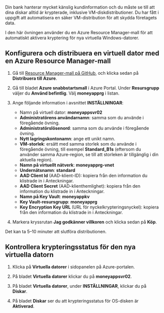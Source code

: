 Din bank hanterar mycket känslig kundinformation och du måste se till att dina diskar alltid är krypterade, inklusive VM-diskdistributioner. Du har fått i uppgift att automatisera en säker VM-distribution för att skydda företagets data.

I den här övningen använder du en Azure Resource Manager-mall för att automatiskt aktivera kryptering för nya virtuella Windows-datorer.

## <a name="configure-and-deploy-a-new-vm-using-an-azure-resource-manager-template"></a>Konfigurera och distribuera en virtuell dator med en Azure Resource Manager-mall

1. Gå till [Resource Manager-mall på GitHub](https://github.com/Azure/azure-quickstart-templates/tree/master/201-encrypt-create-new-vm-gallery-image), och klicka sedan på **Distribuera till Azure**.
1. Gå till bladet **Azure snabbstartsmall** i Azure Portal. Under **Resursgrupp** väljer du **Använd befintlig**. Välj **moneyapprg** i listan.
1. Ange följande information i avsnittet **INSTÄLLNINGAR**:

   - Namn på virtuell dator: **moneyappsvr02**
   - **Administratörens användarnamn**: samma som du använde i föregående övning.
   - **Administratörslösenord**: samma som du använde i föregående övning.
   - **Nytt lagringskontonamn**: ange ett unikt namn.
   - **VM-storlek**: ersätt med samma storlek som du använde i föregående övning, till exempel **Standard_B1s** (eftersom du använder samma Azure-region, se till att storleken är tillgänglig i din aktuella region).
   - **Namn på virtuellt nätverk**: **moneyapprg-vnet**
   - **Undernätsnamn**: **standard**
   - **AAD Client Id** (AAD-klient-ID): kopiera från den information du klistrade in i Anteckningar.
   - **AAD Client Secret** (AAD-klienthemlighet): kopiera från den information du klistrade in i Anteckningar.
   - **Namn på Key Vault**: **moneyappkv**
   - **Key Vault-resursgrupp**: **moneyapprg**
   - **Key Encryption Key URL** (URL för nyckelkrypteringsnyckel): kopiera från den information du klistrade in i Anteckningar.
1. Markera kryssrutan **Jag godkänner villkoren** och klicka sedan på **Köp**.

Det kan ta 5–10 minuter att slutföra distributionen.

## <a name="verify-encryption-status-of-new-vm"></a>Kontrollera krypteringsstatus för den nya virtuella datorn

1. Klicka på **Virtuella datorer** i sidopanelen på Azure-portalen.

1. På bladet **Virtuella datorer** klickar du på **moneyappsvr02**.

1. På bladet **Virtuella datorer**, under **INSTÄLLNINGAR**, klickar du på **Diskar**.

1. På bladet **Diskar** ser du att krypteringsstatus för OS-disken är **Aktiverad**.
